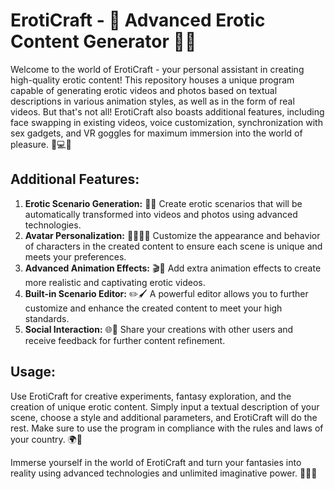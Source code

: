 # ErotiCraft - 🌟 Advanced Erotic Content Generator 🎥🔥

Welcome to the world of ErotiCraft - your personal assistant in creating high-quality erotic content! This repository houses a unique program capable of generating erotic videos and photos based on textual descriptions in various animation styles, as well as in the form of real videos. But that's not all! ErotiCraft also boasts additional features, including face swapping in existing videos, voice customization, synchronization with sex gadgets, and VR goggles for maximum immersion into the world of pleasure. 💋💻🔞

## Additional Features:

1. **Erotic Scenario Generation:** 📝✨ Create erotic scenarios that will be automatically transformed into videos and photos using advanced technologies.
2. **Avatar Personalization:** 🧑‍🎨👩‍🎨 Customize the appearance and behavior of characters in the created content to ensure each scene is unique and meets your preferences.
3. **Advanced Animation Effects:** 🎬🎨 Add extra animation effects to create more realistic and captivating erotic videos.
4. **Built-in Scenario Editor:** ✏️🖌️ A powerful editor allows you to further customize and enhance the created content to meet your high standards.
5. **Social Interaction:** 🌐👥 Share your creations with other users and receive feedback for further content refinement.

## Usage:

Use ErotiCraft for creative experiments, fantasy exploration, and the creation of unique erotic content. Simply input a textual description of your scene, choose a style and additional parameters, and ErotiCraft will do the rest. Make sure to use the program in compliance with the rules and laws of your country. 🌍📜

Immerse yourself in the world of ErotiCraft and turn your fantasies into reality using advanced technologies and unlimited imaginative power. 🚀✨🔞
